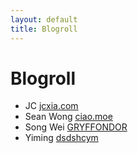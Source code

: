 ```yaml
---
layout: default
title: Blogroll
---
```


# Blogroll

- JC [jcxia.com](https://jcxia.com/)
- Sean Wong [ciao.moe](http://blog.ciao.moe/)
- Song Wei [GRYFFONDOR](https://talkwithkeyboard.github.io/)
- Yiming [dsdshcym](http://dsdshcym.github.io/)

